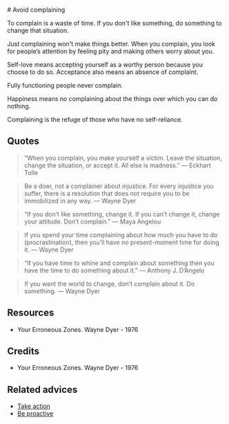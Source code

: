 <br># Avoid complaining

To complain is a waste of time. If you don't like something, do something to change that situation.

Just complaining won't make things better. When you complain, you look for people’s attention by feeling pity and making others worry about you.

Self-love means accepting yourself as a worthy person because you choose to do so. Acceptance also means an absence of complaint.

Fully functioning people never complain.

Happiness means no complaining about the things over which you can do nothing.

Complaining is the refuge of those who have no self-reliance.

## Quotes

> “When you complain, you make yourself a victim. Leave the situation, change the situation, or accept it. All else is madness.” ― Eckhart Tolle

> Be a doer, not a complainer about injustice. For every injustice you suffer, there is a resolution that does not require you to be immobilized in any way. ― Wayne Dyer

> “If you don’t like something, change it. If you can’t change it, change your attitude. Don’t complain.” ― Maya Angelou
 
> If you spend your time complaining about how much you have to do (procrastination), then you’ll have no present-moment time for doing it. ― Wayne Dyer

> “If you have time to whine and complain about something then you have the time to do something about it.” ―  Anthony J. D’Angelo

> If you want the world to change, don’t complain about it. Do something. ― Wayne Dyer
## Resources

- Your Erroneous Zones. Wayne Dyer - 1976

## Credits

- Your Erroneous Zones. Wayne Dyer - 1976

## Related advices

- [Take action](../Take%20action/index.md)
- [Be proactive](../Be%20proactive/index.md)
<br>